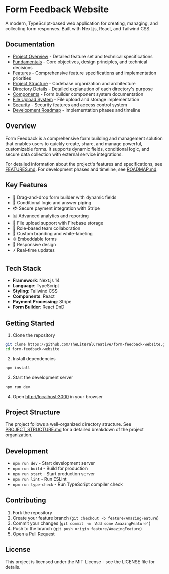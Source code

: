 # Form Feedback Website

A modern, TypeScript-based web application for creating, managing, and collecting form responses. Built with Next.js, React, and Tailwind CSS.

## Documentation

- [Project Overview](OVERVIEW.md) - Detailed feature set and technical specifications
- [Fundamentals](FUNDAMENTALS.md) - Core objectives, design principles, and technical decisions
- [Features](FEATURES.md) - Comprehensive feature specifications and implementation priorities
- [Project Structure](PROJECT_STRUCTURE.md) - Codebase organization and architecture
- [Directory Details](DIRECTORY_DETAILS.md) - Detailed explanation of each directory's purpose
- [Components](COMPONENTS.md) - Form builder component system documentation
- [File Upload System](FILE_UPLOAD_SYSTEM.md) - File upload and storage implementation
- [Security](SECURITY.md) - Security features and access control system
- [Development Roadmap](ROADMAP.md) - Implementation phases and timeline

## Overview

Form Feedback is a comprehensive form building and management solution that enables users to quickly create, share, and manage powerful, customizable forms. It supports dynamic fields, conditional logic, and secure data collection with external service integrations.

For detailed information about the project's features and specifications, see [FEATURES.md](FEATURES.md).
For development phases and timeline, see [ROADMAP.md](ROADMAP.md).

## Key Features

- 📝 Drag-and-drop form builder with dynamic fields
- 🔄 Conditional logic and answer piping
- 💳 Secure payment integration with Stripe
- 📊 Advanced analytics and reporting
- 📁 File upload support with Firebase storage
- 🔐 Role-based team collaboration
- 🎨 Custom branding and white-labeling
- 🌐 Embeddable forms
- 📱 Responsive design
- ⚡ Real-time updates

## Tech Stack

- **Framework**: Next.js 14
- **Language**: TypeScript
- **Styling**: Tailwind CSS
- **Components**: React
- **Payment Processing**: Stripe
- **Form Builder**: React DnD

## Getting Started

1. Clone the repository
```bash
git clone https://github.com/TheLiteralCreative/form-feedback-website.git
cd form-feedback-website
```

2. Install dependencies
```bash
npm install
```

3. Start the development server
```bash
npm run dev
```

4. Open [http://localhost:3000](http://localhost:3000) in your browser

## Project Structure

The project follows a well-organized directory structure. See [PROJECT_STRUCTURE.md](PROJECT_STRUCTURE.md) for a detailed breakdown of the project organization.

## Development

- `npm run dev` - Start development server
- `npm run build` - Build for production
- `npm run start` - Start production server
- `npm run lint` - Run ESLint
- `npm run type-check` - Run TypeScript compiler check

## Contributing

1. Fork the repository
2. Create your feature branch (`git checkout -b feature/AmazingFeature`)
3. Commit your changes (`git commit -m 'Add some AmazingFeature'`)
4. Push to the branch (`git push origin feature/AmazingFeature`)
5. Open a Pull Request

## License

This project is licensed under the MIT License - see the LICENSE file for details.

